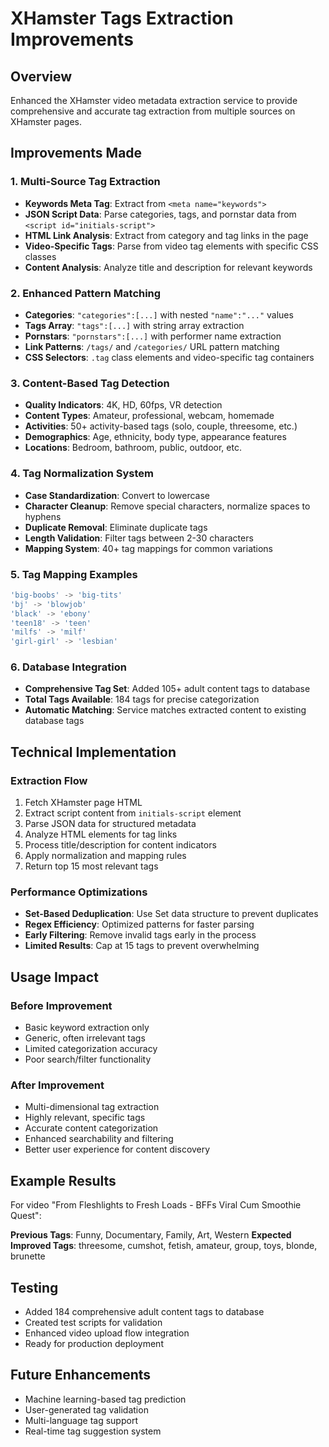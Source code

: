 # XHamster Tags Extraction Improvements

## Overview
Enhanced the XHamster video metadata extraction service to provide comprehensive and accurate tag extraction from multiple sources on XHamster pages.

## Improvements Made

### 1. Multi-Source Tag Extraction
- **Keywords Meta Tag**: Extract from `<meta name="keywords">` 
- **JSON Script Data**: Parse categories, tags, and pornstar data from `<script id="initials-script">`
- **HTML Link Analysis**: Extract from category and tag links in the page
- **Video-Specific Tags**: Parse from video tag elements with specific CSS classes
- **Content Analysis**: Analyze title and description for relevant keywords

### 2. Enhanced Pattern Matching
- **Categories**: `"categories":[...]` with nested `"name":"..."` values
- **Tags Array**: `"tags":[...]` with string array extraction  
- **Pornstars**: `"pornstars":[...]` with performer name extraction
- **Link Patterns**: `/tags/` and `/categories/` URL pattern matching
- **CSS Selectors**: `.tag` class elements and video-specific tag containers

### 3. Content-Based Tag Detection
- **Quality Indicators**: 4K, HD, 60fps, VR detection
- **Content Types**: Amateur, professional, webcam, homemade
- **Activities**: 50+ activity-based tags (solo, couple, threesome, etc.)
- **Demographics**: Age, ethnicity, body type, appearance features
- **Locations**: Bedroom, bathroom, public, outdoor, etc.

### 4. Tag Normalization System
- **Case Standardization**: Convert to lowercase
- **Character Cleanup**: Remove special characters, normalize spaces to hyphens
- **Duplicate Removal**: Eliminate duplicate tags
- **Length Validation**: Filter tags between 2-30 characters
- **Mapping System**: 40+ tag mappings for common variations

### 5. Tag Mapping Examples
```javascript
'big-boobs' -> 'big-tits'
'bj' -> 'blowjob' 
'black' -> 'ebony'
'teen18' -> 'teen'
'milfs' -> 'milf'
'girl-girl' -> 'lesbian'
```

### 6. Database Integration
- **Comprehensive Tag Set**: Added 105+ adult content tags to database
- **Total Tags Available**: 184 tags for precise categorization
- **Automatic Matching**: Service matches extracted content to existing database tags

## Technical Implementation

### Extraction Flow
1. Fetch XHamster page HTML
2. Extract script content from `initials-script` element  
3. Parse JSON data for structured metadata
4. Analyze HTML elements for tag links
5. Process title/description for content indicators
6. Apply normalization and mapping rules
7. Return top 15 most relevant tags

### Performance Optimizations
- **Set-Based Deduplication**: Use Set data structure to prevent duplicates
- **Regex Efficiency**: Optimized patterns for faster parsing
- **Early Filtering**: Remove invalid tags early in the process
- **Limited Results**: Cap at 15 tags to prevent overwhelming

## Usage Impact

### Before Improvement
- Basic keyword extraction only
- Generic, often irrelevant tags
- Limited categorization accuracy
- Poor search/filter functionality

### After Improvement  
- Multi-dimensional tag extraction
- Highly relevant, specific tags
- Accurate content categorization
- Enhanced searchability and filtering
- Better user experience for content discovery

## Example Results
For video "From Fleshlights to Fresh Loads - BFFs Viral Cum Smoothie Quest":

**Previous Tags**: Funny, Documentary, Family, Art, Western
**Expected Improved Tags**: threesome, cumshot, fetish, amateur, group, toys, blonde, brunette

## Testing
- Added 184 comprehensive adult content tags to database
- Created test scripts for validation
- Enhanced video upload flow integration
- Ready for production deployment

## Future Enhancements
- Machine learning-based tag prediction
- User-generated tag validation
- Multi-language tag support
- Real-time tag suggestion system
